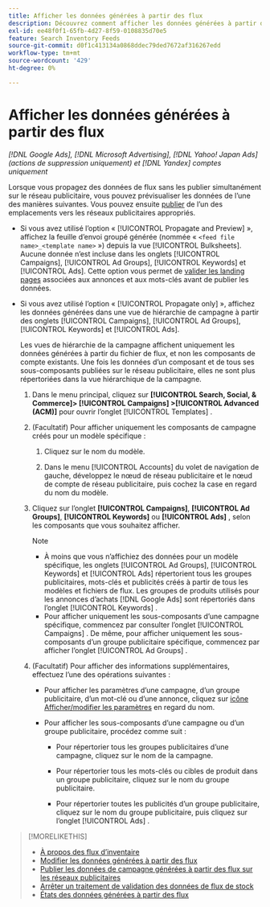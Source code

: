 ```yaml
---
title: Afficher les données générées à partir des flux
description: Découvrez comment afficher les données générées à partir des flux de données d’inventaire.
exl-id: ee48f0f1-65fb-4d27-8f59-0108835d70e5
feature: Search Inventory Feeds
source-git-commit: d0f1c413134a0868ddec79ded7672af316267edd
workflow-type: tm+mt
source-wordcount: '429'
ht-degree: 0%

---
```


# Afficher les données générées à partir des flux

*[!DNL Google Ads], [!DNL Microsoft Advertising], [!DNL Yahoo! Japan Ads] (actions de suppression uniquement) et [!DNL Yandex] comptes uniquement*

Lorsque vous propagez des données de flux sans les publier simultanément sur le réseau publicitaire, vous pouvez prévisualiser les données de l’une des manières suivantes. Vous pouvez ensuite [publier](propagated-data-post.md) de l’un des emplacements vers les réseaux publicitaires appropriés.

* Si vous avez utilisé l’option « [!UICONTROL Propagate and Preview] », affichez la feuille d’envoi groupé générée (nommée « `<feed file name>_<template name>` ») depuis la vue [!UICONTROL Bulksheets]. Aucune donnée n’est incluse dans les onglets [!UICONTROL Campaigns], [!UICONTROL Ad Groups], [!UICONTROL Keywords] et [!UICONTROL Ads]. Cette option vous permet de [valider les landing pages](/help/search-social-commerce/campaign-management/bulksheets/bulksheet-validate-landing-pages.md) associées aux annonces et aux mots-clés avant de publier les données.

* Si vous avez utilisé l’option « [!UICONTROL Propagate only] », affichez les données générées dans une vue de hiérarchie de campagne à partir des onglets [!UICONTROL Campaigns], [!UICONTROL Ad Groups], [!UICONTROL Keywords] et [!UICONTROL Ads].

  Les vues de hiérarchie de la campagne affichent uniquement les données générées à partir du fichier de flux, et non les composants de compte existants. Une fois les données d’un composant et de tous ses sous-composants publiées sur le réseau publicitaire, elles ne sont plus répertoriées dans la vue hiérarchique de la campagne.

   1. Dans le menu principal, cliquez sur **[!UICONTROL Search, Social, & Commerce]> [!UICONTROL Campaigns] >[!UICONTROL Advanced (ACM)]** pour ouvrir l’onglet [!UICONTROL Templates] .

   1. (Facultatif) Pour afficher uniquement les composants de campagne créés pour un modèle spécifique :

      1. Cliquez sur le nom du modèle.

      1. Dans le menu [!UICONTROL Accounts] du volet de navigation de gauche, développez le nœud de réseau publicitaire et le nœud de compte de réseau publicitaire, puis cochez la case en regard du nom du modèle.

   1. Cliquez sur l’onglet **[!UICONTROL Campaigns]**, **[!UICONTROL Ad Groups]**, **[!UICONTROL Keywords]** ou **[!UICONTROL Ads]** , selon les composants que vous souhaitez afficher.

      >[!NOTE]
      >
      >* À moins que vous n’affichiez des données pour un modèle spécifique, les onglets [!UICONTROL Ad Groups], [!UICONTROL Keywords] et [!UICONTROL Ads] répertorient tous les groupes publicitaires, mots-clés et publicités créés à partir de tous les modèles et fichiers de flux. Les groupes de produits utilisés pour les annonces d’achats [!DNL Google Ads] sont répertoriés dans l’onglet [!UICONTROL Keywords] .
      >* Pour afficher uniquement les sous-composants d’une campagne spécifique, commencez par consulter l’onglet [!UICONTROL Campaigns] . De même, pour afficher uniquement les sous-composants d’un groupe publicitaire spécifique, commencez par afficher l’onglet [!UICONTROL Ad Groups] .

   1. (Facultatif) Pour afficher des informations supplémentaires, effectuez l’une des opérations suivantes :

      * Pour afficher les paramètres d’une campagne, d’un groupe publicitaire, d’un mot-clé ou d’une annonce, cliquez sur [icône Afficher/modifier les paramètres](/help/search-social-commerce/assets/settings.png "Icône Afficher/modifier les paramètres") en regard du nom.

      * Pour afficher les sous-composants d’une campagne ou d’un groupe publicitaire, procédez comme suit :

         * Pour répertorier tous les groupes publicitaires d’une campagne, cliquez sur le nom de la campagne.

         * Pour répertorier tous les mots-clés ou cibles de produit dans un groupe publicitaire, cliquez sur le nom du groupe publicitaire.

         * Pour répertorier toutes les publicités d’un groupe publicitaire, cliquez sur le nom du groupe publicitaire, puis cliquez sur l’onglet [!UICONTROL Ads] .

>[!MORELIKETHIS]
>
>* [À propos des flux d’inventaire](inventory-feeds-about.md)
>* [Modifier les données générées à partir des flux](propagated-data-edit.md)
>* [Publier les données de campagne générées à partir des flux sur les réseaux publicitaires](propagated-data-post.md)
>* [Arrêter un traitement de validation des données de flux de stock](stop-job.md)
>* [États des données générées à partir des flux](propagated-data-status.md)
